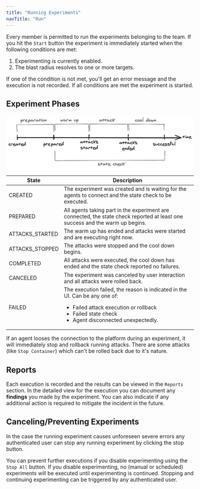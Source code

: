 ```yaml
---
title: "Running Experiments"
navTitle: "Run"
---
```

Every member is permitted to run the experiments belonging to the team.
If you hit the `Start` button the experiment is immediately started when the following conditions are met:

1. Experimenting is currently enabled.
2. The blast radius resolves to one or more targets.

If one of the condition is not met, you'll get an error message and the execution is not recorded.
If all conditions are met the experiment is started.


## Experiment Phases

![experiment phases](experiment-phases.png)

| State   | Description    |
|---------|----------------|
| CREATED | The experiment was created and is waiting for the agents to connect and the state check to be executed.
| PREPARED | All agents taking part in the experiment are connected, the state check reported at least one success and the warm up begins.
| ATTACKS_STARTED | The warm up has ended and attacks were started and are executing right now.
| ATTACKS_STOPPED | The attacks were stopped and the cool down begins.
| COMPLETED | All attacks were executed, the cool down has ended and the state check reported no failures.
| CANCELED | The experiment was canceled by user interaction and all attacks were rolled back.
| FAILED | The execution failed, the reason is indicated in the UI. Can be any one of: <ul><li>Failed attack execution or rollback</li><li>Failed state check</li><li>Agent disconnected unexpectedly.</li></ul>

If an agent looses the connection to the platform during an experiment, it will immediately stop and rollback running attacks.
There are some attacks (like `Stop Container`) which can't be rolled back due to it's nature.

## Reports

Each execution is recorded and the results can be viewed in the `Reports` section.
In the detailed view for the execution you can document any **findings** you made by the experiment.
You can also indicate if any additional action is required to mitigate the incident in the future.

## Canceling/Preventing Experiments

In the case the running experiment causes unforeseen severe errors any authenticated user can stop any running experiment by clicking the stop button.

You can prevent further executions if you disable experimenting using the `Stop All` button.
If you disable experimenting, no (manual or scheduled) experiments will be executed until experimenting is continued.
Stopping and continuing experimenting can be triggered by any authenticated user.
